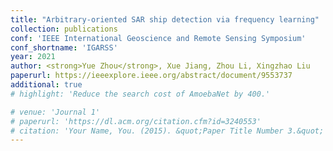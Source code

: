 ```yaml
---
title: "Arbitrary-oriented SAR ship detection via frequency learning"
collection: publications
conf: 'IEEE International Geoscience and Remote Sensing Symposium'
conf_shortname: 'IGARSS'
year: 2021
author: <strong>Yue Zhou</strong>, Xue Jiang, Zhou Li, Xingzhao Liu
paperurl: https://ieeexplore.ieee.org/abstract/document/9553737
additional: true
# highlight: 'Reduce the search cost of AmoebaNet by 400.'

# venue: 'Journal 1'
# paperurl: 'https://dl.acm.org/citation.cfm?id=3240553'
# citation: 'Your Name, You. (2015). &quot;Paper Title Number 3.&quot; <i>Journal 1</i>. 1(3).'
---
```

